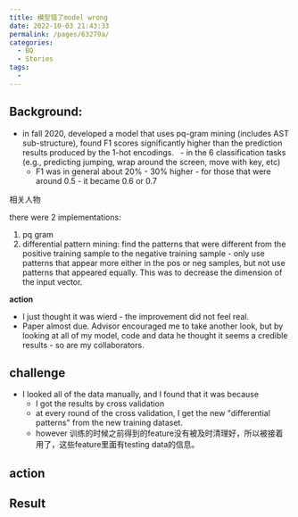 ```yaml
---
title: 模型错了model wrong
date: 2022-10-03 21:43:33
permalink: /pages/63279a/
categories:
  - BQ
  - Stories
tags:
  - 
---
```


## Background:
- in fall 2020, developed a model that uses pq-gram mining (includes AST sub-structure), found F1 scores significantly higher than the prediction results produced by the 1-hot encodings. 
 	- in the 6 classification tasks (e.g., predicting jumping, wrap around the screen, move with key, etc)
	- F1 was in general about 20% - 30% higher - for those that were around 0.5 - it became 0.6 or 0.7

相关人物


there were 2 implementations:
1. pq gram
2. differential pattern mining: find the patterns that were different from the positive training sample to the negative training sample - only use patterns that appear more either in the pos or neg samples, but not use patterns that appeared equally. This was to decrease the dimension of the input vector.



**action**

- I just thought it was wierd - the improvement did not feel real. 
- Paper almost due. Advisor encouraged me to take another look, but by looking at all of my model, code and data he thought it seems a credible results - so are my collaborators.


## challenge
- I looked all of the data manually, and I found that it was because 
	- I got the results by cross validation
	- at every round of the cross validation, I get the new "differential patterns" from the new training dataset.
	- however 训练的时候之前得到的feature没有被及时清理好，所以被接着用了，这些feature里面有testing data的信息。


## action


## Result

